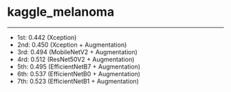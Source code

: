 # kaggle_melanoma
---

- 1st: 0.442 (Xception)
- 2nd: 0.450 (Xception + Augmentation)
- 3rd: 0.494 (MobileNetV2 + Augmentation)
- 4rd: 0.512 (ResNet50V2 + Augmentation)
- 5th: 0.495 (EfficientNetB7 + Augmentation)
- 6th: 0.537 (EfficientNetB0 + Augmentation)
- 7th: 0.523 (EfficientNetB1 + Augmentation)